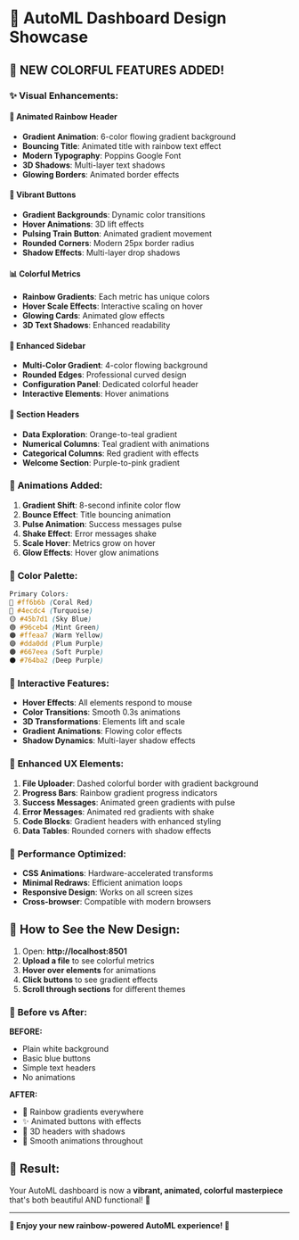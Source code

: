 # 🎨 AutoML Dashboard Design Showcase

## 🌈 **NEW COLORFUL FEATURES ADDED!**

### ✨ **Visual Enhancements:**

#### 🎯 **Animated Rainbow Header**
- **Gradient Animation**: 6-color flowing gradient background
- **Bouncing Title**: Animated title with rainbow text effect
- **Modern Typography**: Poppins Google Font
- **3D Shadows**: Multi-layer text shadows
- **Glowing Borders**: Animated border effects

#### 🚀 **Vibrant Buttons**
- **Gradient Backgrounds**: Dynamic color transitions
- **Hover Animations**: 3D lift effects
- **Pulsing Train Button**: Animated gradient movement
- **Rounded Corners**: Modern 25px border radius
- **Shadow Effects**: Multi-layer drop shadows

#### 📊 **Colorful Metrics**
- **Rainbow Gradients**: Each metric has unique colors
- **Hover Scale Effects**: Interactive scaling on hover
- **Glowing Cards**: Animated glow effects
- **3D Text Shadows**: Enhanced readability

#### 🎨 **Enhanced Sidebar**
- **Multi-Color Gradient**: 4-color flowing background
- **Rounded Edges**: Professional curved design
- **Configuration Panel**: Dedicated colorful header
- **Interactive Elements**: Hover animations

#### 🌟 **Section Headers**
- **Data Exploration**: Orange-to-teal gradient
- **Numerical Columns**: Teal gradient with animations
- **Categorical Columns**: Red gradient with effects
- **Welcome Section**: Purple-to-pink gradient

### 🎪 **Animations Added:**

1. **Gradient Shift**: 8-second infinite color flow
2. **Bounce Effect**: Title bouncing animation
3. **Pulse Animation**: Success messages pulse
4. **Shake Effect**: Error messages shake
5. **Scale Hover**: Metrics grow on hover
6. **Glow Effects**: Hover glow animations

### 🎨 **Color Palette:**

```css
Primary Colors:
🔴 #ff6b6b (Coral Red)
🔵 #4ecdc4 (Turquoise) 
🟡 #45b7d1 (Sky Blue)
🟢 #96ceb4 (Mint Green)
🟠 #ffeaa7 (Warm Yellow)
🟣 #dda0dd (Plum Purple)
🟤 #667eea (Soft Purple)
⚫ #764ba2 (Deep Purple)
```

### 💫 **Interactive Features:**

- **Hover Effects**: All elements respond to mouse
- **Color Transitions**: Smooth 0.3s animations
- **3D Transformations**: Elements lift and scale
- **Gradient Animations**: Flowing color effects
- **Shadow Dynamics**: Multi-layer shadow effects

### 🎯 **Enhanced UX Elements:**

1. **File Uploader**: Dashed colorful border with gradient background
2. **Progress Bars**: Rainbow gradient progress indicators  
3. **Success Messages**: Animated green gradients with pulse
4. **Error Messages**: Animated red gradients with shake
5. **Code Blocks**: Gradient headers with enhanced styling
6. **Data Tables**: Rounded corners with shadow effects

### 🚀 **Performance Optimized:**

- **CSS Animations**: Hardware-accelerated transforms
- **Minimal Redraws**: Efficient animation loops
- **Responsive Design**: Works on all screen sizes
- **Cross-browser**: Compatible with modern browsers

## 🎊 **How to See the New Design:**

1. Open: **http://localhost:8501**
2. **Upload a file** to see colorful metrics
3. **Hover over elements** for animations
4. **Click buttons** to see gradient effects
5. **Scroll through sections** for different themes

### 🌈 **Before vs After:**

**BEFORE:** 
- Plain white background
- Basic blue buttons
- Simple text headers
- No animations

**AFTER:**
- 🎨 Rainbow gradients everywhere
- ✨ Animated buttons with effects
- 🌟 3D headers with shadows
- 🎪 Smooth animations throughout

## 🎉 **Result:**
Your AutoML dashboard is now a **vibrant, animated, colorful masterpiece** that's both beautiful AND functional! 🚀

---

**🎨 Enjoy your new rainbow-powered AutoML experience! 🌈**